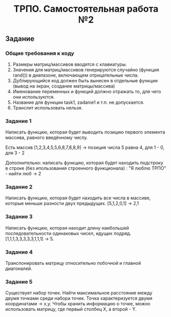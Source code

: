 <h1 align='center'>ТРПО. Самостоятельная работа №2</h1>





## Задание

### Общие требования к коду 

1. Размеры матриц/массивов вводятся с клавиатуры.
2. Значения для матриц/массивов генерируются случайно (функция rand()) в диапазоне, включающем отрицательные числа.
3. Дублирующийся код должен быть вынесен в отдельные функции (вывод на экран, создание матрицы/массива)
4. Именование переменных и функций должно отражать то, для чего они используются.
5. Название для функции task1, zadanie1 и т.п. не допускается.
6. Транслит использовать нельзя. 

### Задание 1

Написать функцию, которая будет выводить позицию первого элемента массива, равного введённому числу.

Есть массив [1,2,3,4,5,5,6,8,7,8,8,9] -> позиция числа 5 равна 4, для 1 - 0, для 3 - 2

Дополнительно: написать функцию, которая будет находить подстроку в строке (без ипользования строенного функционала) : "Я люблю ТРПО" - найти люб -> 2

### Задание 2

Написать функцию, которая будет находить все числа в массиве, которые меньше разности двух предыдущих.  [5,1,2,0,1] -> 2,1

### Задание 3 

Написать функцию, которая находит длину наибольшей последовательности одинаковых чисел, идущих подряд. [1,1,1,3,3,3,3,3,1,1,1] -> 5.

### Задание 4 

Транспонировать матрицу относительно побочной и главной диагоналей. 

### Задание 5 

Существует набор точек. Найти максимальное расстояние между двумя 
точками среди набора точек. Точка характеризуется двумя координатами -> x,y. Чтобы хранить информацию о точке, можно использовать матрицу, где первый столбец X, а второй - Y.








